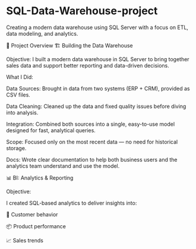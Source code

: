 # SQL-Data-Warehouse-project
Creating a modern data warehouse using SQL Server with a focus on ETL, data modeling, and analytics.

📌 Project Overview
🏗️ Building the Data Warehouse

Objective:
I built a modern data warehouse in SQL Server to bring together sales data and support better reporting and data-driven decisions.

What I Did:

Data Sources: Brought in data from two systems (ERP + CRM), provided as CSV files.

Data Cleaning: Cleaned up the data and fixed quality issues before diving into analysis.

Integration: Combined both sources into a single, easy-to-use model designed for fast, analytical queries.

Scope: Focused only on the most recent data — no need for historical storage.

Docs: Wrote clear documentation to help both business users and the analytics team understand and use the model.

📊 BI: Analytics & Reporting

Objective:

I created SQL-based analytics to deliver insights into:

👥 Customer behavior

📦 Product performance

📈 Sales trends
